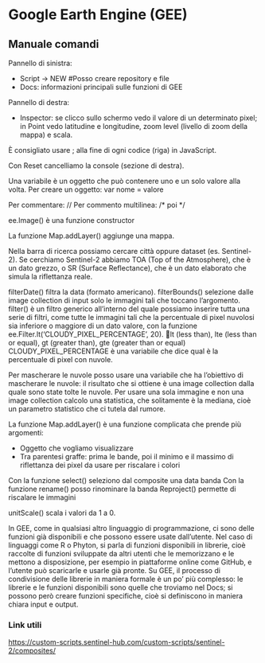# Google Earth Engine (GEE)
## Manuale comandi

Pannello di sinistra:
+	Script -> NEW #Posso creare repository e file
+	Docs: informazioni principali sulle funzioni di GEE

Pannello di destra:
+	Inspector: se clicco sullo schermo vedo il valore di un determinato pixel; in Point vedo latitudine e longitudine, zoom level (livello di zoom della mappa) e scala.

È consigliato usare ; alla fine di ogni codice (riga) in JavaScript.

Con Reset cancelliamo la console (sezione di destra).

Una variabile è un oggetto che può contenere uno e un solo valore alla volta.
Per creare un oggetto: var nome = valore

Per commentare: //
Per commento multilinea: /* poi */

ee.Image() è una funzione constructor

La funzione Map.addLayer() aggiunge una mappa.

Nella barra di ricerca possiamo cercare città oppure dataset (es. Sentinel-2). Se cerchiamo Sentinel-2 abbiamo TOA (Top of the Atmosphere), che è un dato grezzo, o SR (Surface Reflectance), che è un dato elaborato che simula la riflettanza reale.

filterDate() filtra la data (formato americano).
filterBounds() selezione dalle image collection di input solo le immagini tali che toccano l’argomento.
filter() è un filtro generico all’interno del quale possiamo inserire tutta una serie di filtri, come tutte le immagini tali che la percentuale di pixel nuvolosi sia inferiore o maggiore di un dato valore, con la funzione ee.Filter.lt(‘CLOUDY_PIXEL_PERCENTAGE’, 20).
lt (less than), lte (less than or equal), gt (greater than), gte (greater than or equal)
CLOUDY_PIXEL_PERCENTAGE è una variabile che dice qual è la percentuale di pixel con nuvole.

Per mascherare le nuvole posso usare una variabile che ha l’obiettivo di mascherare le nuvole: il risultato che si ottiene è una image collection dalla quale sono state tolte le nuvole.
Per usare una sola immagine e non una image collection calcolo una statistica, che solitamente è la mediana, cioè un parametro statistico che ci tutela dal rumore.

La funzione Map.addLayer() è una funzione complicata che prende più argomenti:
+	Oggetto che vogliamo visualizzare
+	Tra parentesi graffe: prima le bande, poi il minimo e il massimo di riflettanza dei pixel da usare per riscalare i colori

Con la funzione select() seleziono dal composite una data banda
Con la funzione rename() posso rinominare la banda
Reproject() permette di riscalare le immagini

unitScale() scala i valori da 1 a 0.

In GEE, come in qualsiasi altro linguaggio di programmazione, ci sono delle funzioni già disponibili e che possono essere usate dall’utente. Nel caso di linguaggi come R o Phyton, si parla di funzioni disponibili in librerie, cioè raccolte di funzioni sviluppate da altri utenti che le memorizzano e le mettono a disposizione, per esempio in piattaforme online come GitHub, e l’utente può scaricarle e usarle già pronte. Su GEE, il processo di condivisione delle librerie in maniera formale è un po’ più complesso: le librerie e le funzioni disponibili sono quelle che troviamo nel Docs; si possono però creare funzioni specifiche, cioè si definiscono in maniera chiara input e output.

### Link utili
https://custom-scripts.sentinel-hub.com/custom-scripts/sentinel-2/composites/

